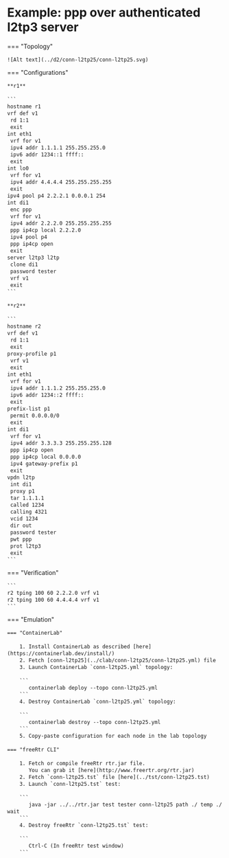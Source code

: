 # Example: ppp over authenticated l2tp3 server

=== "Topology"

    ![Alt text](../d2/conn-l2tp25/conn-l2tp25.svg)

=== "Configurations"

    **r1**

    ```
    hostname r1
    vrf def v1
     rd 1:1
     exit
    int eth1
     vrf for v1
     ipv4 addr 1.1.1.1 255.255.255.0
     ipv6 addr 1234::1 ffff::
     exit
    int lo0
     vrf for v1
     ipv4 addr 4.4.4.4 255.255.255.255
     exit
    ipv4 pool p4 2.2.2.1 0.0.0.1 254
    int di1
     enc ppp
     vrf for v1
     ipv4 addr 2.2.2.0 255.255.255.255
     ppp ip4cp local 2.2.2.0
     ipv4 pool p4
     ppp ip4cp open
     exit
    server l2tp3 l2tp
     clone di1
     password tester
     vrf v1
     exit
    ```

    **r2**

    ```
    hostname r2
    vrf def v1
     rd 1:1
     exit
    proxy-profile p1
     vrf v1
     exit
    int eth1
     vrf for v1
     ipv4 addr 1.1.1.2 255.255.255.0
     ipv6 addr 1234::2 ffff::
     exit
    prefix-list p1
     permit 0.0.0.0/0
     exit
    int di1
     vrf for v1
     ipv4 addr 3.3.3.3 255.255.255.128
     ppp ip4cp open
     ppp ip4cp local 0.0.0.0
     ipv4 gateway-prefix p1
     exit
    vpdn l2tp
     int di1
     proxy p1
     tar 1.1.1.1
     called 1234
     calling 4321
     vcid 1234
     dir out
     password tester
     pwt ppp
     prot l2tp3
     exit
    ```

=== "Verification"

    ```
    r2 tping 100 60 2.2.2.0 vrf v1
    r2 tping 100 60 4.4.4.4 vrf v1
    ```

=== "Emulation"

    === "ContainerLab"

        1. Install ContainerLab as described [here](https://containerlab.dev/install/)  
        2. Fetch [conn-l2tp25](../clab/conn-l2tp25/conn-l2tp25.yml) file  
        3. Launch ContainerLab `conn-l2tp25.yml` topology:  

        ```
           containerlab deploy --topo conn-l2tp25.yml  
        ```
        4. Destroy ContainerLab `conn-l2tp25.yml` topology:  

        ```
           containerlab destroy --topo conn-l2tp25.yml  
        ```
        5. Copy-paste configuration for each node in the lab topology

    === "freeRtr CLI"

        1. Fetch or compile freeRtr rtr.jar file.  
           You can grab it [here](http://www.freertr.org/rtr.jar)  
        2. Fetch `conn-l2tp25.tst` file [here](../tst/conn-l2tp25.tst)  
        3. Launch `conn-l2tp25.tst` test:  

        ```
           java -jar ../../rtr.jar test tester conn-l2tp25 path ./ temp ./ wait
        ```
        4. Destroy freeRtr `conn-l2tp25.tst` test:  

        ```
           Ctrl-C (In freeRtr test window)
        ```

